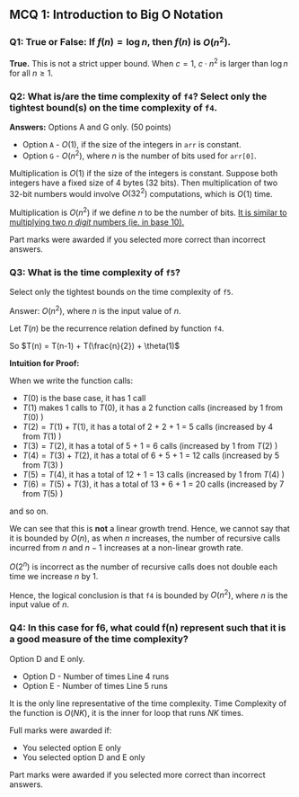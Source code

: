 ## MCQ 1: Introduction to Big O Notation

### Q1: **True or False**: If $f(n) = \log n$, then $f(n)$ is $O(n^2)$.

**True.** 
This is not a strict upper bound. When $c = 1$, $c\cdot n^2$ is larger than $\log n$ for all $n \geq 1$. 

### Q2: What is/are the time complexity of `f4`? Select only the tightest bound(s) on the time complexity of `f4`.

**Answers:** Options A and G only. (50 points)
- Option `A` - $O(1)$, if the size of the integers in `arr` is constant.
- Option `G` - $O(n^2)$, where $n$ is the number of bits used for `arr[0]`.

Multiplication is $O(1)$ if the size of the integers is constant. Suppose both integers have a fixed size of 4 bytes (32 bits). Then multiplication of two 32-bit numbers would involve $O(32^2)$ computations, which is $O(1)$ time. 

Multiplication is $O(n^2)$ if we define $n$ to be the number of bits. [It is similar to multiplying two $n$ _digit_ numbers (ie. in base 10).](https://www.basic-mathematics.com/multiplication-in-base-two.html)

Part marks were awarded if you selected more correct than incorrect answers. 

### Q3: What is the time complexity of `f5`?
Select only the tightest bounds on the time complexity of `f5`.

Answer: $O(n^2)$, where $n$ is the input value of $n$.

Let $T(n)$ be the recurrence relation defined by function `f4`.

So $T(n) = T(n-1) + T(\frac{n}{2}) + \theta(1)$

**Intuition for Proof:**

When we write the function calls:

- $T(0)$ is the base case, it has 1 call
- $T(1)$ makes 1 calls to $T(0)$, it has a 2 function calls (increased by 1 from $T(0)$ )
- $T(2) = T(1) + T(1)$, it has a total of 2 + 2 + 1 = 5 calls (increased by 4 from $T(1)$ )
- $T(3) = T(2)$, it has a total of 5 + 1 = 6 calls (increased by 1 from $T(2)$ )
- $T(4) = T(3) + T(2)$, it has a total of 6 + 5 + 1 = 12 calls (increased by 5 from $T(3)$ )
- $T(5) = T(4)$, it has a total of 12 + 1 = 13 calls (increased by 1 from $T(4)$ )
- $T(6) = T(5) + T(3)$, it has a total of 13 + 6 + 1 = 20 calls (increased by 7 from $T(5)$ )

and so on.

We can see that this is **not** a linear growth trend. Hence, we cannot say that it is bounded by $O(n)$, as when $n$ increases, the number of recursive calls incurred from $n$ and $n-1$ increases at a non-linear growth rate. 

$O(2^n)$ is incorrect as the number of recursive calls does not double each time we increase $n$ by 1.

Hence, the logical conclusion is that `f4` is bounded by $O(n^2)$, where $n$ is the input value of $n$.

### Q4: In this case for f6, what could f(n) represent such that it is a good measure of the time complexity?

Option D and E only. 
- Option D - Number of times Line 4 runs
- Option E - Number of times Line 5 runs

It is the only line representative of the time complexity. Time Complexity of the function is $O(NK)$, it is the inner for loop that runs $NK$ times.

Full marks were awarded if:
- You selected option E only
- You selected option D and E only

Part marks were awarded if you selected more correct than incorrect answers. 

